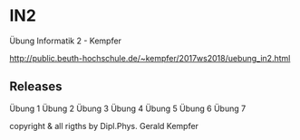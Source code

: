 # IN2
Übung Informatik 2 - Kempfer

http://public.beuth-hochschule.de/~kempfer/2017ws2018/uebung_in2.html

Releases
----------
Übung 1
Übung 2
Übung 3
Übung 4
Übung 5
Übung 6
Übung 7

copyright & all rigths by Dipl.Phys. Gerald Kempfer

